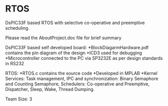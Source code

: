 # RTOS
DsPIC33F based RTOS with selective co-operative and preemptive scheduling.   

Please read the AboutProject.doc file for brief summary

DsPIC33F based self developed board: 
*BlockDiagarmHardware.pdf contains the pin diagram of the design
*ICD3 used for debugging 
*Microcontroller connected to the PC via SP3232E as per design standards in RS232

RTOS:
*RTOS.c contains the source code
*Developed in MPLAB
*Kernel Services: Task management, IPC and synchronization: Binary Semaphore and Counting Semaphore, 
Schedulers: Co-operative and Preemptive, Dispatcher, Sleep, Wake, Thread Dumping. 

Team Size: 3

